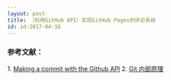 ```yaml
---
layout: post
title: （利用GitHub API）实现GitHub Pages的评论系统
id: id-2017-04-18
---
```



<h3>参考文献：</h3>
1. <a href="https://mdswanson.com/blog/2011/07/23/digging-around-the-github-api-take-2.html" target="_blank">Making a commit with the Github API</a>
2. <a href="https://git-scm.com/book/zh/v1/Git-%E5%86%85%E9%83%A8%E5%8E%9F%E7%90%86" target="_blank">Git 内部原理</a>
